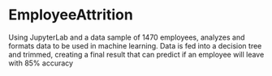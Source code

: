 # EmployeeAttrition

Using JupyterLab and a data sample of 1470 employees, analyzes and formats data to be used in machine learning.
Data is fed into a decision tree and trimmed, creating a final result that can predict if an employee will leave with 85% accuracy
